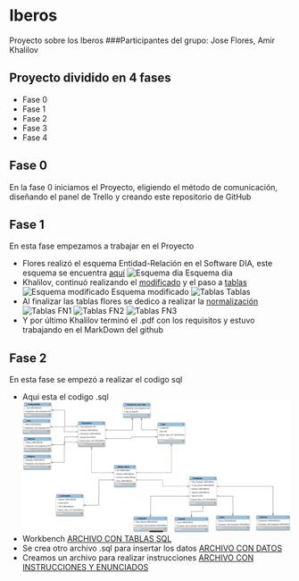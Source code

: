 # Iberos
Proyecto sobre los Iberos
###Participantes del grupo: Jose Flores, Amir Khalilov
## Proyecto dividido en 4 fases
* Fase 0
* Fase 1
* Fase 2
* Fase 3
* Fase 4
## Fase 0 
En la fase 0 iniciamos el Proyecto, eligiendo el método de comunicación, diseñando el panel de Trello y creando este repositorio de GitHub
## Fase 1
En esta fase empezamos a trabajar en el Proyecto
* Flores realizó el esquema Entidad-Relación en el Software DIA, este esquema se encuentra [aquí](https://github.com/jflorespastrana/Iberos/blob/main/esquema.dia)
![Esquema dia ](https://i.ibb.co/3FMbbxv/esquema.png) Esquema dia
* Khalilov, continuó realizando el [modificado](https://github.com/jflorespastrana/Iberos/blob/main/modificado.dia) y el paso a [tablas](https://github.com/jflorespastrana/Iberos/blob/main/tablas.dia)
![Esquema modificado](https://i.ibb.co/W6vJqkB/modificado.png) Esquema modificado
![Tablas](https://i.ibb.co/PmgNytJ/tablas.png) Tablas
* Al finalizar las tablas flores se dedico a realizar la [normalización](https://github.com/jflorespastrana/Iberos/blob/main/normalizaci%C3%B3n.pdf)
![Tablas](https://cdn.discordapp.com/attachments/825096835689349140/839275786162143262/1FN.PNG) FN1
![Tablas](https://cdn.discordapp.com/attachments/825096835689349140/839275802754809876/2FN.PNG) FN2
![Tablas](https://cdn.discordapp.com/attachments/825096835689349140/839275819326373888/3FN.PNG) FN3
* Y por último Khalilov terminó el .pdf con los requisitos y estuvo trabajando en el MarkDown del github
## Fase 2
En esta fase se empezó a realizar el codigo sql
* Aqui esta el codigo .sql
![Codigo Workbench](https://raw.githubusercontent.com/jflorespastrana/Iberos/main/esquema_sql.PNG) 
* Workbench
[ARCHIVO CON TABLAS SQL](https://github.com/jflorespastrana/Iberos/blob/main/iberos.sql)
* Se crea otro archivo .sql para insertar los datos
[ARCHIVO CON DATOS](https://github.com/jflorespastrana/Iberos/blob/main/datos.sql)
* Creamos un archivo para realizar instrucciones
[ARCHIVO CON INSTRUCCIONES Y ENUNCIADOS](https://github.com/jflorespastrana/Iberos/blob/main/datos.sql)
